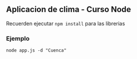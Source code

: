 ## Aplicacion de clima - Curso Node

Recuerden ejecutar ```npm install``` para las librerias

### Ejemplo

```node app.js -d "Cuenca"```